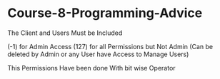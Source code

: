 # Course-8-Programming-Advice

The Client and Users Must be Included 

(-1) for Admin Access 
(127) for all Permissions but Not Admin (Can be deleted by Admin or any User have Access to Manage Users) 

This Permissions Have been done With bit wise Operator
